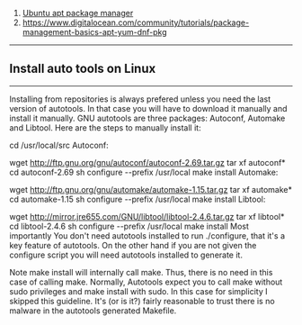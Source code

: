 
1. [Ubuntu apt package manager](https://cheatsheet.dennyzhang.com/cheatsheet-apt-a4)
2. https://www.digitalocean.com/community/tutorials/package-management-basics-apt-yum-dnf-pkg





-------------------------------
## Install auto tools on Linux
-------------------------------
Installing from repositories is always prefered unless you need the last version of autotools. In that case you will have to download it manually and install it manually. GNU autotools are three packages: Autoconf, Automake and Libtool. Here are the steps to manually install it:

cd /usr/local/src
Autoconf:

wget http://ftp.gnu.org/gnu/autoconf/autoconf-2.69.tar.gz 
tar xf autoconf*
cd autoconf-2.69
sh configure --prefix /usr/local
make install
Automake:

wget http://ftp.gnu.org/gnu/automake/automake-1.15.tar.gz
tar xf automake*
cd automake-1.15
sh configure --prefix /usr/local
make install
Libtool:

wget http://mirror.jre655.com/GNU/libtool/libtool-2.4.6.tar.gz
tar xf libtool*
cd libtool-2.4.6
sh configure --prefix /usr/local
make install 
Most importantly You don't need autotools installed to run ./configure, that it's a key feature of autotools. On the other hand if you are not given the configure script you will need autotools installed to generate it.

Note make install will internally call make. Thus, there is no need in this case of calling make. Normally, Autotools expect you to call make without sudo privileges and make install with sudo. In this case for simplicity I skipped this guideline. It's (or is it?) fairly reasonable to trust there is no malware in the autotools generated Makefile.
